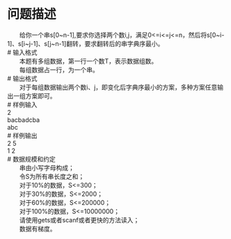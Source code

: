 <div id="pcont1" style="margin-top:20px; display:block;">

# 问题描述

<div class="pdcont">　　给你一个串s[0~n-1],要求你选择两个数i,j，满足0&lt;=i&lt;=j&lt;=n，然后将s[0~i-1]、s[i~j-1]、s[j~n-1]翻转，要求翻转后的串字典序最小。</div>
# 输入格式

<div class="pdcont">　　本题有多组数据，第一行一个数T，表示数据组数。<br/>
　　每组数据占一行，为一个串。</div>
# 输出格式

<div class="pdcont">　　对于每组数据输出两个数i、j，即变化后字典序最小的方案，多种方案任意输出一组方案即可。</div>
# 样例输入

<div class="pddata">2<br/>
bacbadcba<br/>
abc</div>
# 样例输出

<div class="pddata">2 5<br/>
1 2</div>
# 数据规模和约定

<div class="pdcont">　　串由小写字母构成；<br/>
　　令S为所有串长度之和；<br/>
　　对于10%的数据，S&lt;=300；<br/>
　　对于30%的数据，S&lt;=2000；<br/>
　　对于60%的数据，S&lt;=200000；<br/>
　　对于100%的数据，S&lt;=10000000；<br/>
　　请使用gets或者scanf或者更快的方法读入；<br/>
　　数据有梯度。</div>

</div>